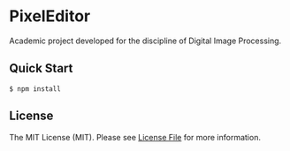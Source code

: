# PixelEditor
Academic project developed for the discipline of Digital Image Processing.

## Quick Start
```
$ npm install
```

## License
The MIT License (MIT). Please see [License File](LICENSE.md) for more information.
